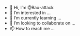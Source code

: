 - 👋 Hi, I’m @Bao-attack
- 👀 I’m interested in ...
- 🌱 I’m currently learning ...
- 💞️ I’m looking to collaborate on ...
- 📫 How to reach me ...

<!---
Bao-attack/Bao-attack is a ✨ special ✨ repository because its `README.md` (this file) appears on your GitHub profile.
You can click the Preview link to take a look at your changes.
---> 
